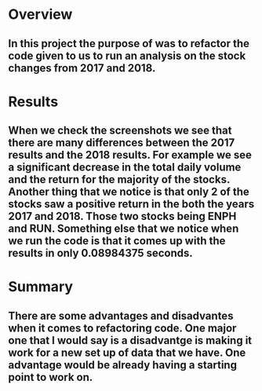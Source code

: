 # Overview
## In this project the purpose of was to refactor the code given to us to run an analysis on the stock changes from 2017 and 2018. 

# Results 
## When we check the screenshots we see that there are many differences between the 2017 results and the 2018 results. For example we see a significant decrease in the total daily volume and the return for the majority of the stocks. Another thing that we notice is that only 2 of the stocks saw a positive return in the both the years 2017 and 2018. Those two stocks being ENPH and RUN. Something else that we notice when we run the code is that it comes up with the results in only 0.08984375 seconds. 

# Summary 
## There are some advantages and disadvantes when it comes to refactoring code. One major one that I would say is a disadvantge is making it work for a new set up of data that we have. One advantage would be already having a starting point to work on. 
